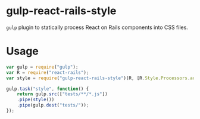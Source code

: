 gulp-react-rails-style
======================

`gulp` plugin to statically process React on Rails components into CSS files.

Usage
=====

```js
var gulp = require("gulp");
var R = require("react-rails");
var style = require("gulp-react-rails-style")(R, [R.Style.Processors.autoprefixer, R.Style.Processors.min]);

gulp.task("style", function() {
    return gulp.src(["tests/**/*.js"])
    .pipe(style())
    .pipe(gulp.dest("tests/"));
});
```

